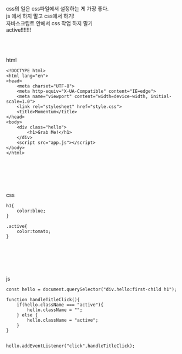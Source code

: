 css의 일은 css파일에서 설정하는 게 가장 좋다. <br>
js 에서 하지 말고 css에서 하기! <br>
자바스크립트 안에서 css 작업 하지 말기 <br>
active!!!!!!!<br><br><br><br>

html<br>
```
<!DOCTYPE html>
<html lang="en">
<head>
    <meta charset="UTF-8">
    <meta http-equiv="X-UA-Compatible" content="IE=edge">
    <meta name="viewport" content="width=device-width, initial-scale=1.0">
    <link rel="stylesheet" href="style.css">
    <title>Momentum</title>
</head>
<body>
    <div class="hello">
        <h1>Grab Me!</h1>
    </div>
    <script src="app.js"></script>
</body>
</html>
```
<br><br><br><br><br>
css<br>
```
h1{
    color:blue;
}

.active{
    color:tomato;
}
```
<br><br><br><br><br>
js<br>
```
const hello = document.querySelector("div.hello:first-child h1");

function handleTitleClick(){
    if(hello.className === "active"){
        hello.className = "";
    } else {
        hello.className = "active";
    }
}


hello.addEventListener("click",handleTitleClick);

```
